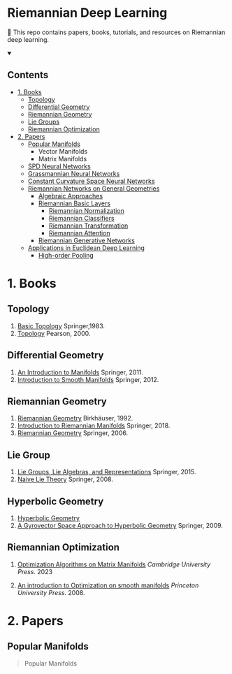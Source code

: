 # Riemannian Deep Learning
🌟 This repo contains papers, books, tutorials, and resources on Riemannian deep learning.


<details open>
  <summary><h2><b> Contents </b></h2></summary>

  * [1. Books](#1-books)
    * [Topology](#topology)
  	* [Differential Geometry](#differential-geometry)
  	* [Riemannian Geometry](#riemannian-geometry)
    * [Lie Groups](#lie-groups)
  	* [Riemannian Optimization](#riemannian-optimization)
  * [2. Papers](#2-papers)
  	* [Popular Manifolds](#popular-manifolds)
  		* Vector Manifolds
  		* Matrix Manifolds 
    * [SPD Neural Networks](#riemannian-networks-on-specific-geometries)
    * [Grassmannian Neural Networks](#riemannian-networks-on-specific-geometries)
    * [Constant Curvature Space Neural Networks](#riemannian-networks-on-specific-geometries)
    * [Riemannian Networks on General Geometries](#riemannian-networks-on-general-geometries)
      * [Algebraic Approaches](#)
      * [Riemannian Basic Layers](#riemannian-networks-on-general-geometries)
        * [Riemannian Normalization](#riemannian-networks-on-general-geometries)
        * [Riemannian Classifiers](#riemannian-networks-on-general-geometries)
        * [Riemannian Transformation](#riemannian-networks-on-general-geometries)
        * [Riemannian Attention](#riemannian-networks-on-general-geometries)
      * [Riemannian Generative Networks](#riemannian-networks-on-general-geometries)
    * [Applications in Euclidean Deep Learning](#)
      * [High-order Pooling](#)
    </details>

# 1. Books
##  Topology
1. [Basic Topology](https://link.springer.com/book/10.1007/978-1-4757-1793-8) Springer,1983.
2. [Topology](http://www.alefenu.com/libri/topologymunkres.pdf) Pearson, 2000.

##  Differential Geometry
1. [An Introduction to Manifolds](https://link.springer.com/book/10.1007/978-1-4419-7400-6) Springer, 2011.
2. [Introduction to Smooth Manifolds](https://link.springer.com/book/10.1007/978-1-4419-9982-5) Springer, 2012.


##  Riemannian Geometry
1. [Riemannian Geometry](https://link.springer.com/book/9780817634902) Birkhäuser, 1992.
2. [Introduction to Riemannian Manifolds](https://link.springer.com/book/10.1007/978-3-319-91755-9) Springer, 2018.
2. [Riemannian Geometry](https://link.springer.com/book/10.1007/978-3-319-26654-1) Springer, 2006.
##  Lie Group
1. [Lie Groups, Lie Algebras, and Representations](https://link.springer.com/book/10.1007/978-3-319-13467-3) Springer, 2015.
2. [Naive Lie Theory](https://link.springer.com/book/10.1007/978-0-387-78214-0) Springer, 2008.

##  Hyperbolic Geometry
1. [Hyperbolic Geometry](https://www.math.ucdavis.edu/~kapovich/RFG/cannon.pdf)
2. [A Gyrovector Space Approach to Hyperbolic Geometry](https://link.springer.com/book/10.1007/978-3-031-02396-5) Springer, 2009.

##  Riemannian Optimization
1. [Optimization Algorithms on Matrix Manifolds](https://press.princeton.edu/absil?srsltid=AfmBOorlfmgaTCzFeGcEDw9mxNrVvWMaKhY578kDlMOKlYY9D-G9ar3n) *Cambridge University Press*. 2023

2. [An introduction to Optimization on smooth manifolds](https://www.nicolasboumal.net/book/) *Princeton University Press*. 2008.

# 2. Papers

## Popular Manifolds
> Popular Manifolds 





